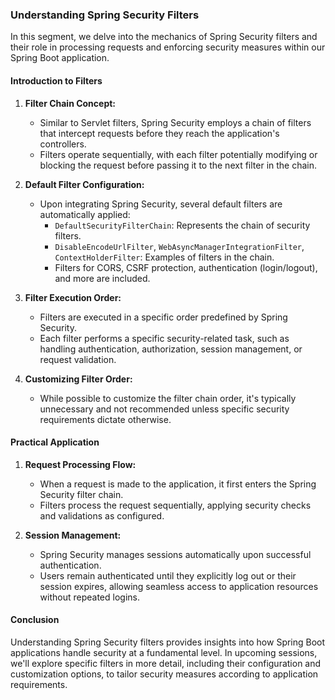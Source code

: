 ### Understanding Spring Security Filters

In this segment, we delve into the mechanics of Spring Security filters and their role in processing requests and enforcing security measures within our Spring Boot application.

#### Introduction to Filters

1. **Filter Chain Concept:**

   - Similar to Servlet filters, Spring Security employs a chain of filters that intercept requests before they reach the application's controllers.
   - Filters operate sequentially, with each filter potentially modifying or blocking the request before passing it to the next filter in the chain.

2. **Default Filter Configuration:**
   - Upon integrating Spring Security, several default filters are automatically applied:
     - `DefaultSecurityFilterChain`: Represents the chain of security filters.
     - `DisableEncodeUrlFilter`, `WebAsyncManagerIntegrationFilter`, `ContextHolderFilter`: Examples of filters in the chain.
     - Filters for CORS, CSRF protection, authentication (login/logout), and more are included.
3. **Filter Execution Order:**

   - Filters are executed in a specific order predefined by Spring Security.
   - Each filter performs a specific security-related task, such as handling authentication, authorization, session management, or request validation.

4. **Customizing Filter Order:**
   - While possible to customize the filter chain order, it's typically unnecessary and not recommended unless specific security requirements dictate otherwise.

#### Practical Application

1. **Request Processing Flow:**

   - When a request is made to the application, it first enters the Spring Security filter chain.
   - Filters process the request sequentially, applying security checks and validations as configured.

2. **Session Management:**
   - Spring Security manages sessions automatically upon successful authentication.
   - Users remain authenticated until they explicitly log out or their session expires, allowing seamless access to application resources without repeated logins.

#### Conclusion

Understanding Spring Security filters provides insights into how Spring Boot applications handle security at a fundamental level. In upcoming sessions, we'll explore specific filters in more detail, including their configuration and customization options, to tailor security measures according to application requirements.

